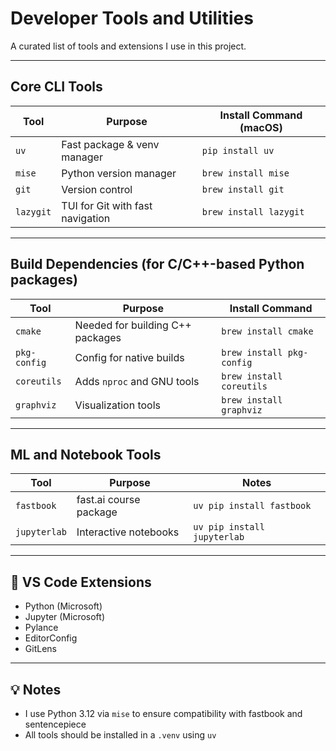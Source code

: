 # Developer Tools and Utilities

A curated list of tools and extensions I use in this project.

---

## Core CLI Tools

| Tool           | Purpose                                 | Install Command (macOS)               |
|----------------|------------------------------------------|--------------------------------------|
| `uv`           | Fast package & venv manager              | `pip install uv`                     |
| `mise`         | Python version manager                   | `brew install mise`                  |
| `git`          | Version control                          | `brew install git`                   |
| `lazygit`      | TUI for Git with fast navigation         | `brew install lazygit`               |

---

## Build Dependencies (for C/C++-based Python packages)

| Tool           | Purpose                                  | Install Command                      |
|----------------|------------------------------------------|--------------------------------------|
| `cmake`        | Needed for building C++ packages         | `brew install cmake`                 |
| `pkg-config`   | Config for native builds                 | `brew install pkg-config`            |
| `coreutils`    | Adds `nproc` and GNU tools               | `brew install coreutils`             |
| `graphviz`     | Visualization tools                      | `brew install graphviz`              |

---

## ML and Notebook Tools

| Tool           | Purpose                                  | Notes                                |
|----------------|------------------------------------------|--------------------------------------|
| `fastbook`     | fast.ai course package                   | `uv pip install fastbook`            |
| `jupyterlab`   | Interactive notebooks                    | `uv pip install jupyterlab`          |

---

## 🧩 VS Code Extensions

- Python (Microsoft)
- Jupyter (Microsoft)
- Pylance
- EditorConfig
- GitLens

---

## 💡 Notes

- I use Python 3.12 via `mise` to ensure compatibility with fastbook and sentencepiece
- All tools should be installed in a `.venv` using `uv`
